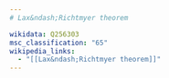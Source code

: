 ```yaml
---
# Lax&ndash;Richtmyer theorem

wikidata: Q256303
msc_classification: "65"
wikipedia_links:
  - "[[Lax&ndash;Richtmyer theorem]]"
---
```

